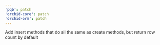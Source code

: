 ```yaml
---
'pqb': patch
'orchid-core': patch
'orchid-orm': patch
---
```


Add insert methods that do all the same as create methods, but return row count by default
